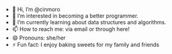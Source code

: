 - 👋 Hi, I’m @cinmoro
- 👀 I’m interested in becoming a better programmer.
- 🌱 I’m currently learning about data structures and algorithms.
- 📫 How to reach me: via email or through here!
- 😄 Pronouns: she/her
- ⚡ Fun fact: I enjoy baking sweets for my family and friends

<!---
cinmoro/cinmoro is a ✨ special ✨ repository because its `README.md` (this file) appears on your GitHub profile.
You can click the Preview link to take a look at your changes.
--->
